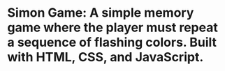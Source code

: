 # Simon Game: A simple memory game where the player must repeat a sequence of flashing colors. Built with HTML, CSS, and JavaScript.